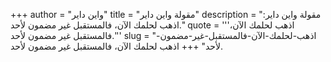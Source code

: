 +++
author = "واين داير"
title = "مقولة واين داير"
description = "مقولة واين داير: اذهب لحلمك الآن، فالمستقبل غير مضمون لأحد."
quote = '''اذهب لحلمك الآن، فالمستقبل غير مضمون لأحد.'''
slug = "اذهب-لحلمك-الآن-فالمستقبل-غير-مضمون-لأحد"
+++
اذهب لحلمك الآن، فالمستقبل غير مضمون لأحد.
